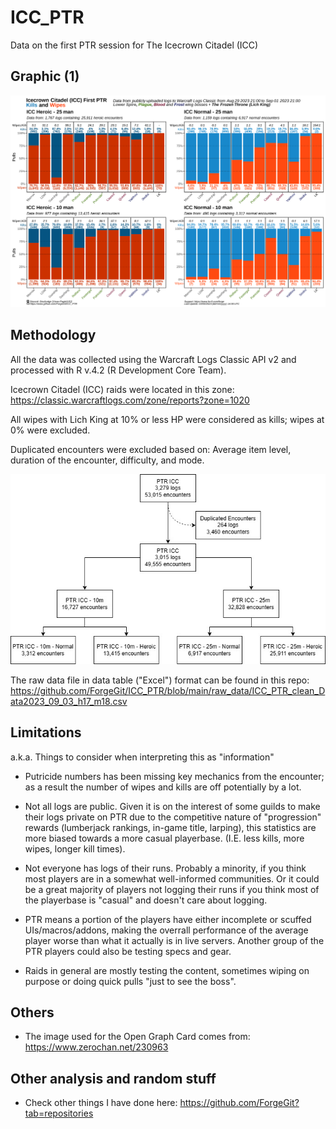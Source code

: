 # ICC_PTR

Data on the first PTR session for The Icecrown Citadel (ICC)

## Graphic (1)

<img src="_img/final_image_25_10_wing_title.jpg"/>

## Methodology

All the data was collected using the Warcraft Logs Classic API v2 and processed with R v.4.2 (R Development Core Team).

Icecrown Citadel (ICC) raids were located in this zone: https://classic.warcraftlogs.com/zone/reports?zone=1020

All wipes with Lich King at 10% or less HP were considered as kills; wipes at 0% were excluded.

Duplicated encounters were excluded based on: Average item level, duration of the encounter, difficulty, and mode.

<img src="_img/data_pipeline.jpg"/>

The raw data file in data table ("Excel") format can be found in this repo: https://github.com/ForgeGit/ICC_PTR/blob/main/raw_data/ICC_PTR_clean_Data2023_09_03_h17_m18.csv

## Limitations

a.k.a. Things to consider when interpreting this as "information"

- Putricide numbers has been missing key mechanics from the encounter; as a result the number of wipes and kills are off potentially by a lot. 


- Not all logs are public. Given it is on the interest of some guilds to make their logs private on PTR due to the competitive nature of "progression" rewards (lumberjack rankings, in-game title, larping), this statistics are more biased towards a more casual playerbase. (I.E. less kills, more wipes, longer kill times).


- Not everyone has logs of their runs. Probably a minority, if you think most players are in a somewhat well-informed communities. Or it could be a great majority of players not logging their runs if you think most of the playerbase is "casual" and doesn't care about logging.


- PTR  means a portion of the players have either incomplete or scuffed UIs/macros/addons, making the overrall performance of the average player worse than what it actually is in live servers. Another group of the PTR players could also be testing specs and gear.

- Raids in general are mostly testing the content, sometimes wiping on purpose or doing quick pulls "just to see the boss". 

## Others

- The image used for the Open Graph Card comes from: https://www.zerochan.net/230963

## Other analysis and random stuff

- Check other things I have done here: https://github.com/ForgeGit?tab=repositories



